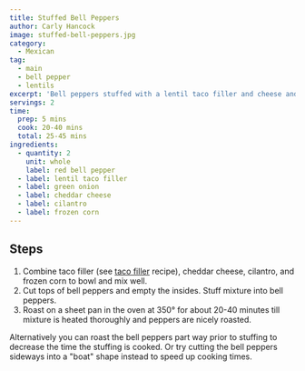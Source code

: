 ```yaml
---
title: Stuffed Bell Peppers
author: Carly Hancock
image: stuffed-bell-peppers.jpg
category:
  - Mexican
tag:
  - main
  - bell pepper
  - lentils
excerpt: 'Bell peppers stuffed with a lentil taco filler and cheese and roasted in the oven.'
servings: 2
time:
  prep: 5 mins
  cook: 20-40 mins
  total: 25-45 mins
ingredients:
  - quantity: 2
    unit: whole
    label: red bell pepper
  - label: lentil taco filler
  - label: green onion
  - label: cheddar cheese
  - label: cilantro
  - label: frozen corn
---
```


## Steps

1. Combine taco filler (see [taco filler](./taco-filler) recipe), cheddar cheese, cilantro, and frozen corn to bowl and mix well.
2. Cut tops of bell peppers and empty the insides. Stuff mixture into bell peppers.
3. Roast on a sheet pan in the oven at 350° for about 20-40 minutes till mixture is heated thoroughly and peppers are nicely roasted.

Alternatively you can roast the bell peppers part way prior to stuffing to decrease the time the stuffing is cooked. Or try cutting the bell peppers sideways into a "boat" shape instead to speed up cooking times.

